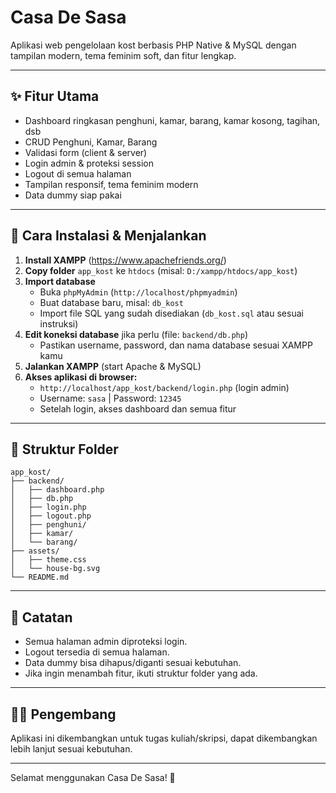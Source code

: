 # Casa De Sasa

Aplikasi web pengelolaan kost berbasis PHP Native & MySQL dengan tampilan modern, tema feminim soft, dan fitur lengkap.

---

## ✨ Fitur Utama
- Dashboard ringkasan penghuni, kamar, barang, kamar kosong, tagihan, dsb
- CRUD Penghuni, Kamar, Barang
- Validasi form (client & server)
- Login admin & proteksi session
- Logout di semua halaman
- Tampilan responsif, tema feminim modern
- Data dummy siap pakai

---

## 🚀 Cara Instalasi & Menjalankan
1. **Install XAMPP** (https://www.apachefriends.org/)
2. **Copy folder** `app_kost` ke `htdocs` (misal: `D:/xampp/htdocs/app_kost`)
3. **Import database**
   - Buka `phpMyAdmin` (`http://localhost/phpmyadmin`)
   - Buat database baru, misal: `db_kost`
   - Import file SQL yang sudah disediakan (`db_kost.sql` atau sesuai instruksi)
4. **Edit koneksi database** jika perlu (file: `backend/db.php`)
   - Pastikan username, password, dan nama database sesuai XAMPP kamu
5. **Jalankan XAMPP** (start Apache & MySQL)
6. **Akses aplikasi di browser:**
   - `http://localhost/app_kost/backend/login.php` (login admin)
   - Username: `sasa`  |  Password: `12345`
   - Setelah login, akses dashboard dan semua fitur

---

## 📁 Struktur Folder
```
app_kost/
├── backend/
│   ├── dashboard.php
│   ├── db.php
│   ├── login.php
│   ├── logout.php
│   ├── penghuni/
│   ├── kamar/
│   └── barang/
├── assets/
│   ├── theme.css
│   └── house-bg.svg
└── README.md
```

---

## 📝 Catatan
- Semua halaman admin diproteksi login.
- Logout tersedia di semua halaman.
- Data dummy bisa dihapus/diganti sesuai kebutuhan.
- Jika ingin menambah fitur, ikuti struktur folder yang ada.

---

## 👩‍💻 Pengembang
Aplikasi ini dikembangkan untuk tugas kuliah/skripsi, dapat dikembangkan lebih lanjut sesuai kebutuhan.

---

Selamat menggunakan Casa De Sasa! 💖
